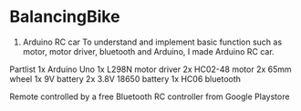 # BalancingBike

1. Arduino RC car
To understand and implement basic function such as motor, motor driver, bluetooth and Arduino, I made Arduino RC car.

Partlist
1x Arduino Uno
1x L298N motor driver
2x HC02-48 motor
2x 65mm wheel
1x 9V battery
2x 3.8V 18650 battery
1x HC06 bluetooth 

Remote controlled by a free Bluetooth RC controller from Google Playstore
